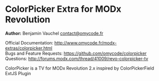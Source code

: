 ColorPicker Extra for MODx Revolution
=======================================

**Author:** Benjamin Vauchel <contact@omycode.fr>

Official Documentation: http://www.omycode.fr/modx-extras/colorpicker.html  
Bugs and Feature Requests: https://github.com/omycode/colorpicker  
Questions: http://forums.modx.com/thread/41009/revo-colorpicker-tv  

ColorPicker is a TV for MODx Revolution 2.x inspired by ColorPickerField ExtJS Plugin